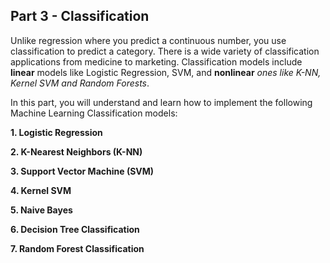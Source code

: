 ## Part 3 - Classification

Unlike regression where you predict a continuous number, you use classification to predict a category. There is a wide variety of classification applications from medicine to marketing. Classification models include **linear** models like Logistic Regression, SVM, and **nonlinear** *ones like K-NN, Kernel SVM and Random Forests*.

In this part, you will understand and learn how to implement the following Machine Learning Classification models:

   **1. Logistic Regression**

   **2. K-Nearest Neighbors (K-NN)**

   **3. Support Vector Machine (SVM)**

   **4. Kernel SVM**

   **5. Naive Bayes**

   **6. Decision Tree Classification**

   **7. Random Forest Classification**
